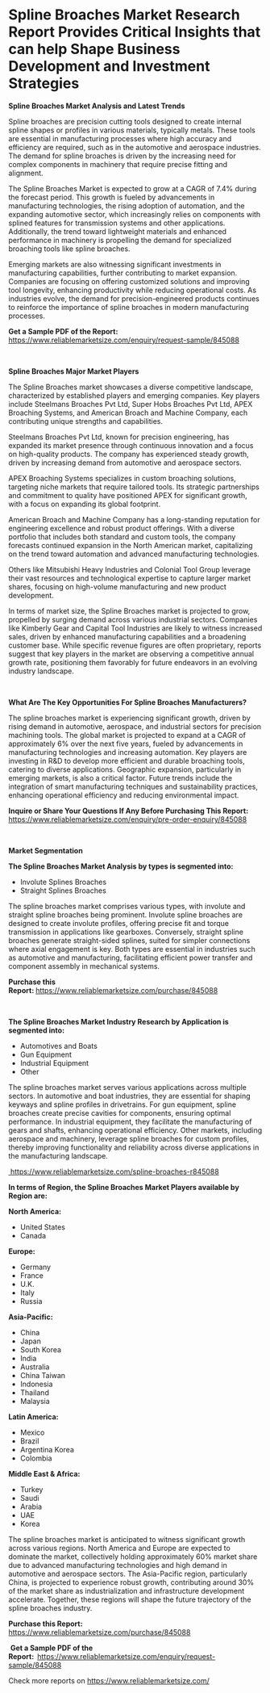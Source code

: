 <p><h1>Spline Broaches Market Research Report Provides Critical Insights that can help Shape Business Development and Investment Strategies</h1></p><p><strong>Spline Broaches Market Analysis and Latest Trends</strong></p>
<p><p>Spline broaches are precision cutting tools designed to create internal spline shapes or profiles in various materials, typically metals. These tools are essential in manufacturing processes where high accuracy and efficiency are required, such as in the automotive and aerospace industries. The demand for spline broaches is driven by the increasing need for complex components in machinery that require precise fitting and alignment.</p><p>The Spline Broaches Market is expected to grow at a CAGR of 7.4% during the forecast period. This growth is fueled by advancements in manufacturing technologies, the rising adoption of automation, and the expanding automotive sector, which increasingly relies on components with splined features for transmission systems and other applications. Additionally, the trend toward lightweight materials and enhanced performance in machinery is propelling the demand for specialized broaching tools like spline broaches.</p><p>Emerging markets are also witnessing significant investments in manufacturing capabilities, further contributing to market expansion. Companies are focusing on offering customized solutions and improving tool longevity, enhancing productivity while reducing operational costs. As industries evolve, the demand for precision-engineered products continues to reinforce the importance of spline broaches in modern manufacturing processes.</p></p>
<p><strong>Get a Sample PDF of the Report:&nbsp;</strong> <a href="https://www.reliablemarketsize.com/enquiry/request-sample/845088?utm_campaign=3092&utm_medium=2&utm_source=Github&utm_content=ia&utm_term=10042025&utm_id=spline-broaches">https://www.reliablemarketsize.com/enquiry/request-sample/845088</a></p>
<p>&nbsp;</p>
<p><strong>Spline Broaches Major Market Players</strong></p>
<p><p>The Spline Broaches market showcases a diverse competitive landscape, characterized by established players and emerging companies. Key players include Steelmans Broaches Pvt Ltd, Super Hobs Broaches Pvt Ltd, APEX Broaching Systems, and American Broach and Machine Company, each contributing unique strengths and capabilities.</p><p>Steelmans Broaches Pvt Ltd, known for precision engineering, has expanded its market presence through continuous innovation and a focus on high-quality products. The company has experienced steady growth, driven by increasing demand from automotive and aerospace sectors. </p><p>APEX Broaching Systems specializes in custom broaching solutions, targeting niche markets that require tailored tools. Its strategic partnerships and commitment to quality have positioned APEX for significant growth, with a focus on expanding its global footprint.</p><p>American Broach and Machine Company has a long-standing reputation for engineering excellence and robust product offerings. With a diverse portfolio that includes both standard and custom tools, the company forecasts continued expansion in the North American market, capitalizing on the trend toward automation and advanced manufacturing technologies.</p><p>Others like Mitsubishi Heavy Industries and Colonial Tool Group leverage their vast resources and technological expertise to capture larger market shares, focusing on high-volume manufacturing and new product development.</p><p>In terms of market size, the Spline Broaches market is projected to grow, propelled by surging demand across various industrial sectors. Companies like Kimberly Gear and Capital Tool Industries are likely to witness increased sales, driven by enhanced manufacturing capabilities and a broadening customer base. While specific revenue figures are often proprietary, reports suggest that key players in the market are observing a competitive annual growth rate, positioning them favorably for future endeavors in an evolving industry landscape.</p></p>
<p>&nbsp;</p>
<p><strong>What Are The Key Opportunities For Spline Broaches Manufacturers?</strong></p>
<p><p>The spline broaches market is experiencing significant growth, driven by rising demand in automotive, aerospace, and industrial sectors for precision machining tools. The global market is projected to expand at a CAGR of approximately 6% over the next five years, fueled by advancements in manufacturing technologies and increasing automation. Key players are investing in R&D to develop more efficient and durable broaching tools, catering to diverse applications. Geographic expansion, particularly in emerging markets, is also a critical factor. Future trends include the integration of smart manufacturing techniques and sustainability practices, enhancing operational efficiency and reducing environmental impact.</p></p>
<p><strong>Inquire or Share Your Questions If Any Before Purchasing This Report:</strong> <a href="https://www.reliablemarketsize.com/enquiry/pre-order-enquiry/845088?utm_campaign=3092&utm_medium=2&utm_source=Github&utm_content=ia&utm_term=10042025&utm_id=spline-broaches">https://www.reliablemarketsize.com/enquiry/pre-order-enquiry/845088</a></p>
<p>&nbsp;</p>
<p><strong>Market Segmentation</strong></p>
<p><strong>The Spline Broaches Market Analysis by types is segmented into:</strong></p>
<p><ul><li>Involute Splines Broaches</li><li>Straight Splines Broaches</li></ul></p>
<p><p>The spline broaches market comprises various types, with involute and straight spline broaches being prominent. Involute spline broaches are designed to create involute profiles, offering precise fit and torque transmission in applications like gearboxes. Conversely, straight spline broaches generate straight-sided splines, suited for simpler connections where axial engagement is key. Both types are essential in industries such as automotive and manufacturing, facilitating efficient power transfer and component assembly in mechanical systems.</p></p>
<p><strong>Purchase this Report:&nbsp;</strong><a href="https://www.reliablemarketsize.com/purchase/845088?utm_campaign=3092&utm_medium=2&utm_source=Github&utm_content=ia&utm_term=10042025&utm_id=spline-broaches">https://www.reliablemarketsize.com/purchase/845088</a></p>
<p>&nbsp;</p>
<p><strong>The Spline Broaches Market Industry Research by Application is segmented into:</strong></p>
<p><ul><li>Automotives and Boats</li><li>Gun Equipment</li><li>Industrial Equipment</li><li>Other</li></ul></p>
<p><p>The spline broaches market serves various applications across multiple sectors. In automotive and boat industries, they are essential for shaping keyways and spline profiles in drivetrains. For gun equipment, spline broaches create precise cavities for components, ensuring optimal performance. In industrial equipment, they facilitate the manufacturing of gears and shafts, enhancing operational efficiency. Other markets, including aerospace and machinery, leverage spline broaches for custom profiles, thereby improving functionality and reliability across diverse applications in the manufacturing landscape.</p></p>
<p><a href="https://www.reliablemarketsize.com/spline-broaches-r845088?utm_campaign=3092&utm_medium=2&utm_source=Github&utm_content=ia&utm_term=10042025&utm_id=spline-broaches">&nbsp;https://www.reliablemarketsize.com/spline-broaches-r845088</a></p>
<p><strong>In terms of Region, the Spline Broaches Market Players available by Region are:</strong></p>
<p>
    <p> <strong> North America: </strong>
        <ul>
            <li>United States</li>
            <li>Canada</li>
        </ul>
        </p> 
    <p> <strong> Europe: </strong>
        <ul>
            <li>Germany</li>
            <li>France</li>
            <li>U.K.</li>
            <li>Italy</li>
            <li>Russia</li>
        </ul>
        </p> 
    <p> <strong> Asia-Pacific: </strong>
        <ul>
            <li>China</li>
            <li>Japan</li>
            <li>South Korea</li>
            <li>India</li>
            <li>Australia</li>
            <li>China Taiwan</li>
            <li>Indonesia</li>
            <li>Thailand</li>
            <li>Malaysia</li>
        </ul>
        </p> 
    <p> <strong> Latin America: </strong>
        <ul>
            <li>Mexico</li>
            <li>Brazil</li>
            <li>Argentina Korea</li>
            <li>Colombia</li>
        </ul>
        </p> 
    <p> <strong> Middle East & Africa: </strong>
        <ul>
            <li>Turkey</li>
            <li>Saudi</li>
            <li>Arabia</li>
            <li>UAE</li>
            <li>Korea</li>
        </ul>
    </p>
    </p>
<p><p>The spline broaches market is anticipated to witness significant growth across various regions. North America and Europe are expected to dominate the market, collectively holding approximately 60% market share due to advanced manufacturing technologies and high demand in automotive and aerospace sectors. The Asia-Pacific region, particularly China, is projected to experience robust growth, contributing around 30% of the market share as industrialization and infrastructure development accelerate. Together, these regions will shape the future trajectory of the spline broaches industry.</p></p>
<p><strong>Purchase this Report: </strong><a href="https://www.reliablemarketsize.com/purchase/845088?utm_campaign=3092&utm_medium=2&utm_source=Github&utm_content=ia&utm_term=10042025&utm_id=spline-broaches">https://www.reliablemarketsize.com/purchase/845088</a></p>
<p>&nbsp;<strong>Get a Sample PDF of the Report:&nbsp;&nbsp;</strong><a href="https://www.reliablemarketsize.com/enquiry/request-sample/845088?utm_campaign=3092&utm_medium=2&utm_source=Github&utm_content=ia&utm_term=10042025&utm_id=spline-broaches">https://www.reliablemarketsize.com/enquiry/request-sample/845088</a></p>
<p><strong></strong></p>
<p>Check more reports on <a href="https://www.reliablemarketsize.com/?utm_campaign=3092&utm_medium=2&utm_source=Github&utm_content=ia&utm_term=10042025&utm_id=spline-broaches">https://www.reliablemarketsize.com/</a></p>